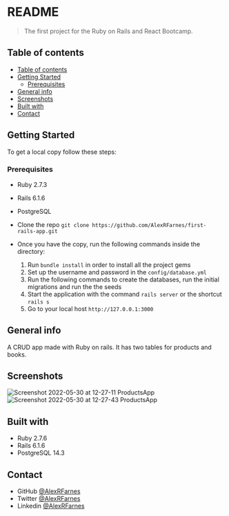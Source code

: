 # README

> The first project for the Ruby on Rails and React Bootcamp.

## Table of contents

  - [Table of contents](#table-of-contents)
  - [Getting Started](#getting-started)
    - [Prerequisites](#prerequisites)
  - [General info](#general-info)
  - [Screenshots](#screenshots)
  - [Built with](#built-with)
  - [Contact](#contact)


## Getting Started

To get a local copy follow these steps:

### Prerequisites

- Ruby 2.7.3
- Rails 6.1.6
- PostgreSQL

- Clone the repo `git clone https://github.com/AlexRFarnes/first-rails-app.git`
- Once you have the copy, run the following commands inside the directory:
  1. Run `bundle install` in order to install all the project gems
  2. Set up the username and password in the `config/database.yml` 
  3. Run the following commands to create the databases, run the initial migrations and run the the seeds
  4. Start the application with the command `rails server` or the shortcut `rails s`
  5. Go to your local host `http://127.0.0.1:3000`

## General info

A CRUD app made with Ruby on rails. It has two tables for products and books.


## Screenshots

![Screenshot 2022-05-30 at 12-27-11 ProductsApp](https://user-images.githubusercontent.com/57517804/170922541-3b34b0ff-40cb-45e7-9917-81d83ffc061c.png)
![Screenshot 2022-05-30 at 12-27-43 ProductsApp](https://user-images.githubusercontent.com/57517804/170922545-384b64be-ee77-4bfa-ba41-e535b67be3d1.png)


## Built with

- Ruby 2.7.6
- Rails 6.1.6
- PostgreSQL 14.3


## Contact

- GitHub [@AlexRFarnes](https://github.com/AlexRFarnes)
- Twitter [@AlexRFarnes](https://twitter.com/alexrfarnes)
- Linkedin [@AlexRFarnes](https://www.linkedin.com/in/alexrfarnes/)
